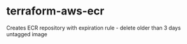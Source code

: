 # terraform-aws-ecr
Creates ECR repository with expiration rule - delete older than 3 days untagged image

